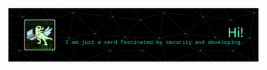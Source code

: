 <div align="left">
  <img src="https://github.com/not-a-hackerman-256/not-a-hackerman-256/blob/main/github-header-image(5).png" style="max-width: 100%;" alt="Welcome to my Github Profile" />
  <br />
  <br />
  <br>
